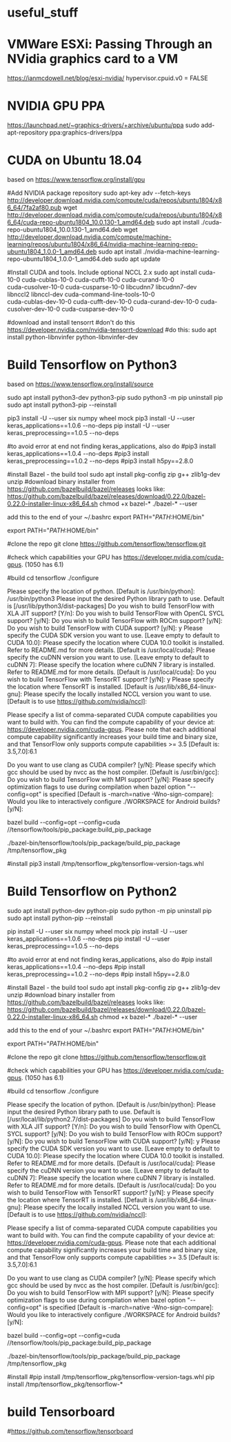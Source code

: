 # useful_stuff

# VMWare ESXi: Passing Through an NVidia graphics card to a VM
https://ianmcdowell.net/blog/esxi-nvidia/
hypervisor.cpuid.v0 = FALSE

# NVIDIA GPU PPA
https://launchpad.net/~graphics-drivers/+archive/ubuntu/ppa
sudo add-apt-repository ppa:graphics-drivers/ppa


# CUDA on Ubuntu 18.04
based on https://www.tensorflow.org/install/gpu

#Add NVIDIA package repository
sudo apt-key adv --fetch-keys http://developer.download.nvidia.com/compute/cuda/repos/ubuntu1804/x86_64/7fa2af80.pub
wget http://developer.download.nvidia.com/compute/cuda/repos/ubuntu1804/x86_64/cuda-repo-ubuntu1804_10.0.130-1_amd64.deb
sudo apt install ./cuda-repo-ubuntu1804_10.0.130-1_amd64.deb
wget http://developer.download.nvidia.com/compute/machine-learning/repos/ubuntu1804/x86_64/nvidia-machine-learning-repo-ubuntu1804_1.0.0-1_amd64.deb
sudo apt install ./nvidia-machine-learning-repo-ubuntu1804_1.0.0-1_amd64.deb
sudo apt update

#Install CUDA and tools. Include optional NCCL 2.x
sudo apt install cuda-10-0 cuda-cublas-10-0 cuda-cufft-10-0 cuda-curand-10-0 \
    cuda-cusolver-10-0 cuda-cusparse-10-0 libcudnn7 libcudnn7-dev \
    libnccl2 libnccl-dev cuda-command-line-tools-10-0 \
    cuda-cublas-dev-10-0 cuda-cufft-dev-10-0 cuda-curand-dev-10-0 cuda-cusolver-dev-10-0 cuda-cusparse-dev-10-0

#download and install tensorrt
#don't do this https://developer.nvidia.com/nvidia-tensorrt-download
#do this:
sudo apt install python-libnvinfer python-libnvinfer-dev

# Build Tensorflow on Python3
based on https://www.tensorflow.org/install/source

sudo apt install python3-dev python3-pip
sudo python3 -m pip uninstall pip
sudo apt install python3-pip --reinstall

pip3 install -U --user six numpy wheel mock
pip3 install -U --user keras_applications==1.0.6 --no-deps
pip install -U --user keras_preprocessing==1.0.5 --no-deps

#to avoid error at end not finding keras_applications, also do
#pip3 install keras_applications==1.0.4 --no-deps
#pip3 install keras_preprocessing==1.0.2 --no-deps
#pip3 install h5py==2.8.0

#install Bazel - the build tool
sudo apt install pkg-config zip g++ zlib1g-dev unzip
#download binary installer from https://github.com/bazelbuild/bazel/releases   looks like:
https://github.com/bazelbuild/bazel/releases/download/0.22.0/bazel-0.22.0-installer-linux-x86_64.sh
chmod +x bazel-*
./bazel-* --user

add this to the end of your ~/.bashrc   export PATH="$PATH:$HOME/bin"

export PATH="$PATH:$HOME/bin"

#clone the repo
git clone https://github.com/tensorflow/tensorflow.git

#check which capabilities your GPU has
https://developer.nvidia.com/cuda-gpus. (1050 has 6.1)

#build
cd tensorflow
./configure


Please specify the location of python. [Default is /usr/bin/python]: /usr/bin/python3
Please input the desired Python library path to use.  Default is [/usr/lib/python3/dist-packages]
Do you wish to build TensorFlow with XLA JIT support? [Y/n]: 
Do you wish to build TensorFlow with OpenCL SYCL support? [y/N]: 
Do you wish to build TensorFlow with ROCm support? [y/N]: 
Do you wish to build TensorFlow with CUDA support? [y/N]: y
Please specify the CUDA SDK version you want to use. [Leave empty to default to CUDA 10.0]:
Please specify the location where CUDA 10.0 toolkit is installed. Refer to README.md for more details. [Default is /usr/local/cuda]: 
Please specify the cuDNN version you want to use. [Leave empty to default to cuDNN 7]: 
Please specify the location where cuDNN 7 library is installed. Refer to README.md for more details. [Default is /usr/local/cuda]: 
Do you wish to build TensorFlow with TensorRT support? [y/N]: y
Please specify the location where TensorRT is installed. [Default is /usr/lib/x86_64-linux-gnu]:
Please specify the locally installed NCCL version you want to use. [Default is to use https://github.com/nvidia/nccl]:

Please specify a list of comma-separated CUDA compute capabilities you want to build with.
You can find the compute capability of your device at: https://developer.nvidia.com/cuda-gpus.
Please note that each additional compute capability significantly increases your build time and binary size, and that TensorFlow only supports compute capabilities >= 3.5 [Default is: 3.5,7.0]:6.1

Do you want to use clang as CUDA compiler? [y/N]:
Please specify which gcc should be used by nvcc as the host compiler. [Default is /usr/bin/gcc]:
Do you wish to build TensorFlow with MPI support? [y/N]:
Please specify optimization flags to use during compilation when bazel option "--config=opt" is specified [Default is -march=native -Wno-sign-compare]: 
Would you like to interactively configure ./WORKSPACE for Android builds? [y/N]: 


bazel build --config=opt --config=cuda //tensorflow/tools/pip_package:build_pip_package

./bazel-bin/tensorflow/tools/pip_package/build_pip_package /tmp/tensorflow_pkg

#install
pip3 install /tmp/tensorflow_pkg/tensorflow-version-tags.whl


# Build Tensorflow on Python2
sudo apt install python-dev python-pip
sudo python -m pip uninstall pip
sudo apt install python-pip --reinstall

pip install -U --user six numpy wheel mock
pip install -U --user keras_applications==1.0.6 --no-deps
pip install -U --user keras_preprocessing==1.0.5 --no-deps


#to avoid error at end not finding keras_applications, also do
#pip install keras_applications==1.0.4 --no-deps
#pip install keras_preprocessing==1.0.2 --no-deps
#pip install h5py==2.8.0

#install Bazel - the build tool
sudo apt install pkg-config zip g++ zlib1g-dev unzip
#download binary installer from https://github.com/bazelbuild/bazel/releases   looks like:
https://github.com/bazelbuild/bazel/releases/download/0.22.0/bazel-0.22.0-installer-linux-x86_64.sh
chmod +x bazel-*
./bazel-* --user

add this to the end of your ~/.bashrc   export PATH="$PATH:$HOME/bin"

export PATH="$PATH:$HOME/bin"

#clone the repo
git clone https://github.com/tensorflow/tensorflow.git

#check which capabilities your GPU has
https://developer.nvidia.com/cuda-gpus. (1050 has 6.1)

#build
cd tensorflow
./configure


Please specify the location of python. [Default is /usr/bin/python]:
Please input the desired Python library path to use.  Default is [/usr/local/lib/python2.7/dist-packages]
Do you wish to build TensorFlow with XLA JIT support? [Y/n]: 
Do you wish to build TensorFlow with OpenCL SYCL support? [y/N]: 
Do you wish to build TensorFlow with ROCm support? [y/N]: 
Do you wish to build TensorFlow with CUDA support? [y/N]: y
Please specify the CUDA SDK version you want to use. [Leave empty to default to CUDA 10.0]:
Please specify the location where CUDA 10.0 toolkit is installed. Refer to README.md for more details. [Default is /usr/local/cuda]: 
Please specify the cuDNN version you want to use. [Leave empty to default to cuDNN 7]: 
Please specify the location where cuDNN 7 library is installed. Refer to README.md for more details. [Default is /usr/local/cuda]: 
Do you wish to build TensorFlow with TensorRT support? [y/N]: y
Please specify the location where TensorRT is installed. [Default is /usr/lib/x86_64-linux-gnu]:
Please specify the locally installed NCCL version you want to use. [Default is to use https://github.com/nvidia/nccl]:

Please specify a list of comma-separated CUDA compute capabilities you want to build with.
You can find the compute capability of your device at: https://developer.nvidia.com/cuda-gpus.
Please note that each additional compute capability significantly increases your build time and binary size, and that TensorFlow only supports compute capabilities >= 3.5 [Default is: 3.5,7.0]:6.1

Do you want to use clang as CUDA compiler? [y/N]:
Please specify which gcc should be used by nvcc as the host compiler. [Default is /usr/bin/gcc]:
Do you wish to build TensorFlow with MPI support? [y/N]:
Please specify optimization flags to use during compilation when bazel option "--config=opt" is specified [Default is -march=native -Wno-sign-compare]: 
Would you like to interactively configure ./WORKSPACE for Android builds? [y/N]: 


bazel build --config=opt --config=cuda //tensorflow/tools/pip_package:build_pip_package

./bazel-bin/tensorflow/tools/pip_package/build_pip_package /tmp/tensorflow_pkg

#install
#pip install /tmp/tensorflow_pkg/tensorflow-version-tags.whl
pip install /tmp/tensorflow_pkg/tensorflow-*


# build Tensorboard
#https://github.com/tensorflow/tensorboard

